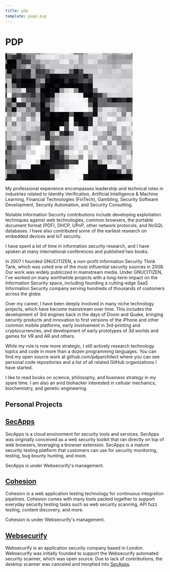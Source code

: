 ```yaml
---
title: pdp
template: page.pug
---
```


# PDP

![](/files/pdp.png)

My professional experience encompasses leadership and technical roles in industries related to Identity Verification, Artificial Intelligence & Machine Learning, Financial Technologies (FinTech), Gambling, Security Software Development, Security Automation, and Security Consulting.

Notable Information Security contributions include developing exploitation techniques against web technologies, common browsers, the portable document format (PDF), DHCP, UPnP, other network protocols, and NoSQL databases. I have also contributed some of the earliest research on embedded devices and IoT security.

I have spent a lot of time in information security research, and I have spoken at many international conferences and published two books.

In 2007 I founded GNUCITIZEN, a non-profit Information Security Think Tank, which was voted one of the most influential security sources in 2008. Our work was widely publicized in mainstream media. Under GNUCITIZEN, I've worked on many worthwhile projects with a long-term impact on the Information Security space, including founding a cutting-edge SaaS Information Security company serving hundreds of thousands of customers across the globe.

Over my career, I have been deeply involved in many niche technology projects, which have become mainstream over time. This includes the development of 3rd engines back in the days of Doom and Quake, bringing security products and innovation to first versions of the iPhone and other common mobile platforms, early involvement in 3rd-printing and cryptocurrencies, and development of early prototypes of 3d worlds and games for VR and AR and others.

While my role is now more strategic, I still actively research technology topics and code in more than a dozen programming languages. You can find my open source work at github.com/pdparchitect where you can see personal code repositories and a list of all related GitHub organizations I have started.

I like to read books on science, philosophy, and business strategy in my spare time. I am also an avid biohacker interested in cellular mechanics,  biochemistry, and genetic engineering.

## Personal Projects

## [SecApps](https://secapps.com)

SecApps is a cloud environment for security tools and services. SecApps was originally conceived as a web security toolkit that ran directly on top of web browsers, leveraging a browser extension. SecApps is a mature security testing platform that customers can use for security monitoring, testing, bug bounty hunting, and more.

SecApps is under Websecurify's management.

## [Cohesion](https://cohesion.sh)

Cohesion is a web application testing technology for continuous integration pipelines. Cohesion comes with many tools packed together to support everyday security testing tasks such as web security scanning, API fuzz testing, content discovery, and more.

Cohesion is under Websecurify's management.

## [Websecurify](https://websecurify.com)

Websecurify is an application security company based in London. Websecurify was initially founded to support the Websecurify automated security scanner, which was open source. Due to lack of contributions, the desktop scanner was canceled and morphed into [SecApps](https://secapps.com).
